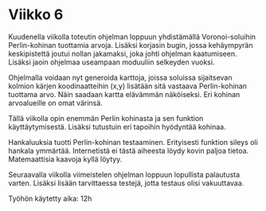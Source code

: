 # Viikko 6

Kuudenella viikolla toteutin ohjelman loppuun yhdistämällä Voronoi-soluihin Perlin-kohinan tuottamia arvoja. Lisäksi korjasin bugin, jossa kehäympyrän keskipistettä joutui nollan jakamaksi, joka johti ohjelman kaatumiseen. Lisäksi jaoin ohjelmaa useampaan moduuliin selkeyden vuoksi.

Ohjelmalla voidaan nyt generoida karttoja, joissa soluissa sijaitsevan kolmion kärjen koodinaatteihin (x,y) lisätään sitä vastaava Perlin-kohinan tuottama arvo. Näin saadaan kartta elävämmän näköiseksi. Eri kohinan arvoalueille on omat värinsä.

Tällä viikolla opin enemmän Perlin kohinasta ja sen funktion käyttäytymisestä. Lisäksi tutustuin eri tapoihin hyödyntää kohinaa.

Hankaluuksia tuotti Perlin-kohinan testaaminen. Erityisesti funktion sileys oli hankala ymmärtää.  Internetistä ei tästä aiheesta löydy kovin paljoa tietoa. Matemaattisia kaavoja kyllä löytyy.

Seuraavalla viikolla viimeistelen ohjelman loppuun lopullista palautusta varten. Lisäksi lisään tarvittaessa testejä, jotta testaus olisi vakuuttavaa.

Työhön käytetty aika: 12h

